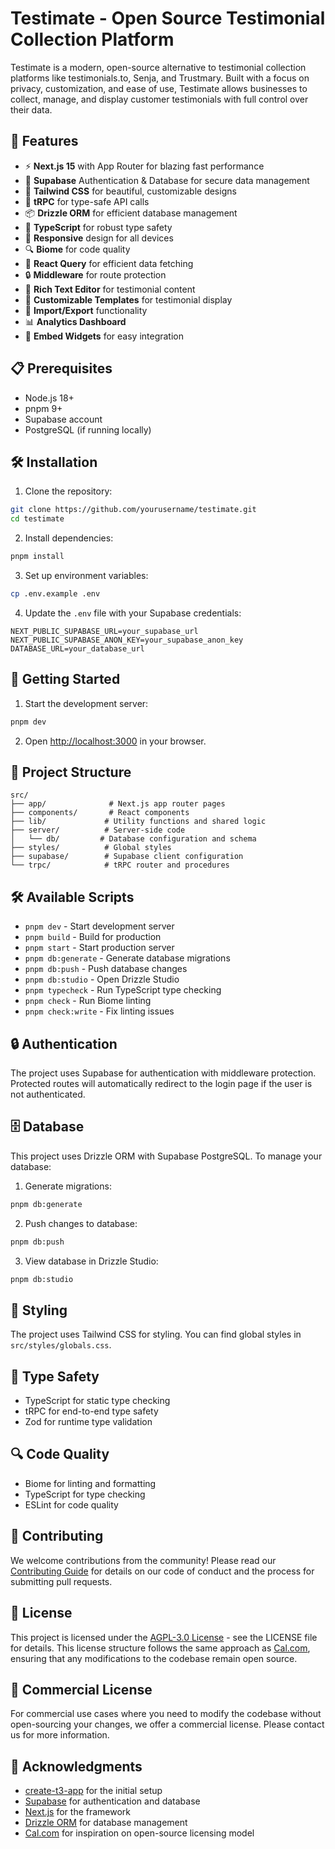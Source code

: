 # Testimate - Open Source Testimonial Collection Platform

Testimate is a modern, open-source alternative to testimonial collection platforms like testimonials.to, Senja, and Trustmary. Built with a focus on privacy, customization, and ease of use, Testimate allows businesses to collect, manage, and display customer testimonials with full control over their data.

## 🚀 Features

- ⚡️ **Next.js 15** with App Router for blazing fast performance
- 🔐 **Supabase** Authentication & Database for secure data management
- 🎨 **Tailwind CSS** for beautiful, customizable designs
- 🔄 **tRPC** for type-safe API calls
- 📦 **Drizzle ORM** for efficient database management
- 🎯 **TypeScript** for robust type safety
- 📱 **Responsive** design for all devices
- 🔍 **Biome** for code quality
- 🧪 **React Query** for efficient data fetching
- 🔒 **Middleware** for route protection
- 📝 **Rich Text Editor** for testimonial content
- 🎨 **Customizable Templates** for testimonial display
- 🔄 **Import/Export** functionality
- 📊 **Analytics Dashboard**
- 🔗 **Embed Widgets** for easy integration

## 📋 Prerequisites

- Node.js 18+
- pnpm 9+
- Supabase account
- PostgreSQL (if running locally)

## 🛠️ Installation

1. Clone the repository:

```bash
git clone https://github.com/yourusername/testimate.git
cd testimate
```

2. Install dependencies:

```bash
pnpm install
```

3. Set up environment variables:

```bash
cp .env.example .env
```

4. Update the `.env` file with your Supabase credentials:

```env
NEXT_PUBLIC_SUPABASE_URL=your_supabase_url
NEXT_PUBLIC_SUPABASE_ANON_KEY=your_supabase_anon_key
DATABASE_URL=your_database_url
```

## 🚀 Getting Started

1. Start the development server:

```bash
pnpm dev
```

2. Open [http://localhost:3000](http://localhost:3000) in your browser.

## 📁 Project Structure

```
src/
├── app/              # Next.js app router pages
├── components/       # React components
├── lib/             # Utility functions and shared logic
├── server/          # Server-side code
│   └── db/         # Database configuration and schema
├── styles/          # Global styles
├── supabase/        # Supabase client configuration
└── trpc/            # tRPC router and procedures
```

## 🛠️ Available Scripts

- `pnpm dev` - Start development server
- `pnpm build` - Build for production
- `pnpm start` - Start production server
- `pnpm db:generate` - Generate database migrations
- `pnpm db:push` - Push database changes
- `pnpm db:studio` - Open Drizzle Studio
- `pnpm typecheck` - Run TypeScript type checking
- `pnpm check` - Run Biome linting
- `pnpm check:write` - Fix linting issues

## 🔒 Authentication

The project uses Supabase for authentication with middleware protection. Protected routes will automatically redirect to the login page if the user is not authenticated.

## 🗄️ Database

This project uses Drizzle ORM with Supabase PostgreSQL. To manage your database:

1. Generate migrations:

```bash
pnpm db:generate
```

2. Push changes to database:

```bash
pnpm db:push
```

3. View database in Drizzle Studio:

```bash
pnpm db:studio
```

## 🎨 Styling

The project uses Tailwind CSS for styling. You can find global styles in `src/styles/globals.css`.

## 📝 Type Safety

- TypeScript for static type checking
- tRPC for end-to-end type safety
- Zod for runtime type validation

## 🔍 Code Quality

- Biome for linting and formatting
- TypeScript for type checking
- ESLint for code quality

## 🤝 Contributing

We welcome contributions from the community! Please read our [Contributing Guide](CONTRIBUTING.md) for details on our code of conduct and the process for submitting pull requests.

## 📄 License

This project is licensed under the [AGPL-3.0 License](LICENSE) - see the LICENSE file for details. This license structure follows the same approach as [Cal.com](https://cal.com), ensuring that any modifications to the codebase remain open source.

## 🔐 Commercial License

For commercial use cases where you need to modify the codebase without open-sourcing your changes, we offer a commercial license. Please contact us for more information.

## 🙏 Acknowledgments

- [create-t3-app](https://create.t3.gg/) for the initial setup
- [Supabase](https://supabase.com/) for authentication and database
- [Next.js](https://nextjs.org/) for the framework
- [Drizzle ORM](https://orm.drizzle.team/) for database management
- [Cal.com](https://cal.com) for inspiration on open-source licensing model
